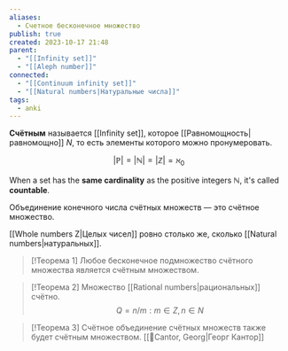 ```yaml
---
aliases:
  - Счетное бесконечное множество
publish: true
created: 2023-10-17 21:48
parent:
  - "[[Infinity set]]"
  - "[[Aleph number]]"
connected:
  - "[[Continuum infinity set]]"
  - "[[Natural numbers|Натуральные числа]]"
tags:
  - anki
---
```

**Счётным** называется [[Infinity set]], которое [[Равномощность|равномощно]]  $N$, то есть элементы которого можно пронумеровать.

$$|\mathbb{P}| =|\mathbb{N}|=|\mathbb{Z}|=\aleph_0$$

When a set has the **same cardinality** as the positive integers $\mathbb{N} {}$, it's called **countable**.

Объединение конечного числа счётных множеств — это счётное множество.

[[Whole numbers Z|Целых чисел]] ровно столько же, сколько [[Natural numbers|натуральных]].


> [!Теорема 1]
> Любое бесконечное подмножество счётного множества является счётным множеством.


> [!Теорема 2]
> Множество [[Rational numbers|рациональных]] счётно.
$$Q={n/m: m∈Z, n∈N}$$

> [!Теорема 3] 
> Счётное объединение счётных множеств также будет счётным множеством. [[👤Cantor, Georg|Георг Кантор]]



